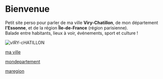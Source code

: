 # Bienvenue 

Petit site perso pour parler de ma ville **Viry-Chatillon**, de mon département **l’Essonne**, et de la région **Île-de-France** (région parisienne).  
Balade entre habitants, lieux à voir, événements, sport et culture !

![vIRY-cHATILLON](https://danielclerc.fr/Ile_de_France/91_Essonne/viry_chatillon/2009_viry_chatillon_002.jpg)


[ma ville](maville.md)

[mondepartement](mondepartment.md)

[maregion](maregion)


 





